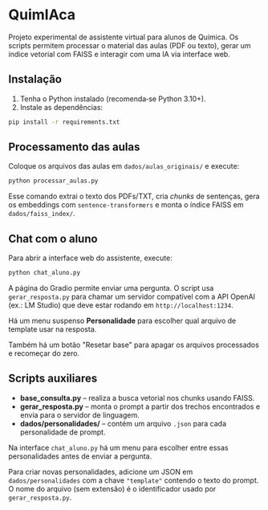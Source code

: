 # QuimIAca

Projeto experimental de assistente virtual para alunos de Química. Os scripts permitem processar o material das aulas (PDF ou texto), gerar um índice vetorial com FAISS e interagir com uma IA via interface web.

## Instalação

1. Tenha o Python instalado (recomenda‑se Python 3.10+).
2. Instale as dependências:

```bash
pip install -r requirements.txt
```

## Processamento das aulas

Coloque os arquivos das aulas em `dados/aulas_originais/` e execute:

```bash
python processar_aulas.py
```

Esse comando extrai o texto dos PDFs/TXT, cria *chunks* de sentenças, gera os embeddings com `sentence-transformers` e monta o índice FAISS em `dados/faiss_index/`.

## Chat com o aluno

Para abrir a interface web do assistente, execute:

```bash
python chat_aluno.py
```

A página do Gradio permite enviar uma pergunta. O script usa `gerar_resposta.py` para chamar um servidor compatível com a API OpenAI (ex.: LM Studio) que deve estar rodando em `http://localhost:1234`.

Há um menu suspenso **Personalidade** para escolher qual arquivo de template usar na resposta.

Também há um botão "Resetar base" para apagar os arquivos processados e recomeçar do zero.

## Scripts auxiliares

- **base_consulta.py** – realiza a busca vetorial nos chunks usando FAISS.
- **gerar_resposta.py** – monta o prompt a partir dos trechos encontrados e envia para o servidor de linguagem.
- **dados/personalidades/** – contém um arquivo `.json` para cada personalidade de prompt.

Na interface `chat_aluno.py` há um menu para escolher entre essas personalidades antes de enviar a pergunta.

Para criar novas personalidades, adicione um JSON em `dados/personalidades` com a chave `"template"` contendo o texto do prompt. O nome do arquivo (sem extensão) é o identificador usado por `gerar_resposta.py`.

